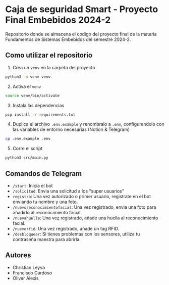 # Caja de seguridad Smart - Proyecto Final Embebidos 2024-2
 Repositorio donde se almacena el codigo del proyecto final de la materia Fundamentos de Sistemas Embebidos del semestre 2024-2.

## Como utilizar el repositorio

1. Crea un `venv` en la carpeta del proyecto
```bash
python3 -m venv venv
```

2. Activa el `venv`
```bash
source venv/bin/activate
```

3. Instala las dependencias
```bash
pip install -r requirements.txt
```

4. Duplica el archivo `.env.example` y renombralo a `.env`, configurandolo con las variables de entorno necesarias (Notion & Telegram)
```bash
cp .env.example .env
```

5. Corre el script
```bash
python3 src/main.py
```

## Comandos de Telegram

- `/start`: Inicia el bot
- `/solicitud`: Envia una solicitud a los "super usuarios"
- `registro`: Una vez autorizado o primer usuario, registrate en el bot enviando tu nombre y una foto.
- `/nuevoreconocimientofacial`: Una vez registrado, envia una foto para añadirlo al reconocimiento facial.
- `/nuevahuella`: Una vez registrado, añade una huella al reconocimiento facial.
- `/nuevorfid`: Una vez registrado, añade un tag RFID.
- `/desbloquear`: Si tienes problemas con los sensores, utiliza tu contraseña maestra para abrirla.

## Autores
- Christian Leyva
- Francisco Cardoso
- Oliver Alexis